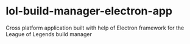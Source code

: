 # lol-build-manager-electron-app
Cross platform application built with help of Electron framework for the League of Legends build manager
